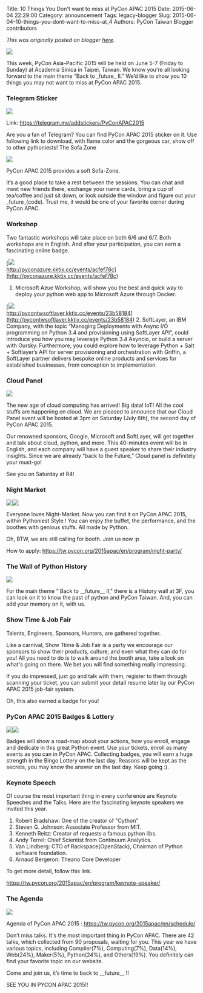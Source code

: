 Title: 10 Things You Don't want to miss at PyCon APAC 2015
Date: 2015-06-04 22:29:00
Category: announcement
Tags: legacy-blogger
Slug: 2015-06-04-10-things-you-dont-want-to-miss-at_4
Authors: PyCon Taiwan Blogger contributors

*This was originally posted on blogger [here](https://pycontw.blogspot.com/2015/06/10-things-you-dont-want-to-miss-at_4.html)*.

<!--more-->

![](https://lh4.googleusercontent.com/3L0PZiVdDPiu9ihmPHcS8pytq5Sidj9CnBRpjolpM-qxaVNA9zl-gDbP1Oxttt_aeWK1D4kRMYkx-2TSCcZZFfoT6zvTSkP2DsU8LP97O8m8pZmJzEvApw06ntHD8tlIe5GaZMM)

This week, PyCon Asia-Pacific 2015 will be held on June 5-7 (Friday to Sunday) at Academia Sinica in Taipei, Taiwan. We know you're all looking forward to the main theme “Back to \_future\_ II.” We’d like to show you 10 things you may not want to miss at PyCon APAC 2015.


### Telegram Sticker

![](https://lh5.googleusercontent.com/yKmVuwFJR0ucPXZpInRUxKQUbWSZyPmthJE1BdlZE9wBxiKsGC9wAwsPLHnA3AT7i-FoPKpXN4-jb82fcEBtHorRYVY1K5-JB2pF1ZcOoBAK9pzsSOXEsYNTfbfKTqPDnR6TLm8)

Link: <https://telegram.me/addstickers/PyConAPAC2015>

Are you a fan of Telegram? You can find PyCon APAC 2015 sticker on it. Use following link to download, with flame color and the gorgeous car, show off to other pythoniests!
The Sofa Zone  

![](https://lh4.googleusercontent.com/fzD7D5jLrzKOB2eLxGjY1IQ9GmAlaaOuJg1jO6IDKuWm-za_J1IDa-SR13xpzXAp_xHt9AuISTciIIVj2JzrR7o7AxrDVgsmhE9fF3usMu3d6SSy7I_E6gBtBdiP2Kz_GMtlN5E)

PyCon APAC 2015 provides a soft Sofa-Zone.


It’s a good place to take a rest between the sessions. You can chat and meet new friends there, exchange your name cards, bring a cup of tea/coffee and just sit down, or look outside the window and figure out your \_future\_(code). Trust me, it would be one of your favorite corner during PyCon APAC.

### Workshop


Two fantastic workshops will take place on both 6/6 and 6/7. Both workshops are in English. And after your participation, you can earn a fascinating online badge.

[![](https://lh6.googleusercontent.com/Lx6l0zEoTJdzieUkSS5h5SyBye8bSB4pGDWYfBMgnaZQitymy_hqtWAXsNxqFi2NMa_dvbhM3LUuepFCXod8ZFqe1ykIkhcRJzDPUCRmRhBEKSUKomGSAXns_IeLVp9IqOTEtXQ)  
http://pyconazure.kktix.cc/events/acfef78c](http://pyconazure.kktix.cc/events/acfef78c)

1. Microsoft Azue Workshop, will show you the best and quick way to deploy your python web app to Microsoft Azure through Docker.

[![](https://lh4.googleusercontent.com/ygMggM8fC52OzafbTiSnyEfwtEGZc7PLdvkZcgJ4cVM00PsRpmGye9K49GLHXitY0SF3DSUh5VX3DI94Vx4XCg6eHBxM_WR2-BxIosX6w7N45grv6pfXj6OzY0mJo_6q5epaFEU)  
http://pycontwsoftlayer.kktix.cc/events/23b58184](http://pycontwsoftlayer.kktix.cc/events/23b58184)
2. SoftLayer, an IBM Company, with the topic “Managing Deployments with Async I/O programming on Python 3.4 and provisioning using SoftLayer API”, could introduce you how you may leverage Python 3.4 Asyncio, or build a server with Oursky.  Furthermore,  you could explore how to leverage Python + Salt + Softlayer’s API for server provisioning and orchestration with Griffin, a SoftLayer partner delivers bespoke online products and services for established businesses, from conception to implementation.

### Cloud Panel

![](https://lh3.googleusercontent.com/TcXDSKQMT_0InpDTBwnQfzClzoou8VBt_zrtRRwV0PcXGcrQD-RzeOLRqheLvs7maI1NUSuejE8rn_yB0-txa5K0VcYHIeQHtkFZTL88QxGw72gf2RJz_ayAt740oUWQ8WWUVJ0)

The new age of cloud computing has arrived! Big data! IoT! All the cool stuffs are happening on cloud. We are pleased to announce that our Cloud Panel event will be hosted at 3pm on Saturday (July 6th), the second day of PyCon APAC 2015.


Our renowned sponsors, Google, Microsoft and SoftLayer, will get together and talk about cloud, python, and more. This 40-minutes event will be in English, and each company will have a guest speaker to share their industry insights. Since we are already “back to the Future,” Cloud panel is definitely your must-go!


See you on Saturday at R4!


### Night Market

![](https://lh6.googleusercontent.com/qtSndggbTpwn_AaYj4xbJlosuhqbU91xzHmLJ1qKtFs0TCyBK_qZNiRvB7d0KenLjfyGxrJwdzu15o6_wAhfXKDBzHxF2LfBqWgVWz3zbaWGyXd4SDWefOq7N6YCuvJvFa6H154)![](https://lh4.googleusercontent.com/ddoKu9OckXYbWtt89NDLoRYiiR9TED_tLW9W2wYKR4MED6qOkoGPcqKIn88Gkn2K_JZ9qImHyxEc3ghrEGUqNJUZQ4hImi9QU1QxeYvjUA08EssAbj6Yw3j92D-U_znNvPpL_dE)

Everyone loves Night-Market. Now you can find it on PyCon APAC 2015, within Pythoniest Style ! You can enjoy the buffet, the performance, and the boothes with genious stuffs. All made by Python.


Oh, BTW, we are still calling for booth. Join us now :p

How to apply: <https://tw.pycon.org/2015apac/en/program/night-party/>


### The Wall of Python History

![](https://lh3.googleusercontent.com/ThJhmb-z-AhjXsWzNOxCfUYRQrcaj-gGlvuLrS5DPfi0RNyYcR_WX2Yq1K1rSkLLkASxSVnSItakghSbKKHB9CfiVGq-yHLONgGMO8ELvA85ZdVaIArorrWhvEbHPNw2JzyU3as)


For the main theme “ Back to \_\_future\_\_ II," there is a History wall at 3F, you can look on it to know the past of python and PyCon Taiwan. And, you can add your memory on it, with us.


### Show Time & Job Fair

Talents, Engineers, Sponsors, Hunters, are gathered together.

Like a carnival, Show Ttime & Job Fair is a party we encourage our sponsors to show their products, culture, and even what they can do for you! All you need to do is to walk around the booth area, take a look on what's going on there. We bet you will find something really impressing.

If you do impressed, just go and talk with them, register to them through scanning your ticket, you can submit your detail resume later by our PyCon APAC 2015 job-fair system.

Oh, this also earned a badge for you!

### PyCon APAC 2015 Badges & Lottery

![](https://lh6.googleusercontent.com/LDg7M467MfYASUi4n49KWen7uJDq6_wGyyrDuxDZTNjSiU-r7xH4kAfDStMgwYnIZ0KfS4qu3b352U8llIV7OJG1C0dCVqdcKn6mtYcojzJpKnIwtzmT_BWNS_gUMwG-urkWAhQ)[![](https://lh3.googleusercontent.com/x_eFV_TvcETZAdFmZ0ZUUZO8WUGeBZhftQJNMWq9L68DvvnOEvz25JQa8VgKj4Wi1shpP9CPTWRWSJEqYZcS-i6mktc2oUwjMcVYIbhJo3__YlcTNgcXw2h_zZIfO4nisQupJEU)](https://lh3.googleusercontent.com/x_eFV_TvcETZAdFmZ0ZUUZO8WUGeBZhftQJNMWq9L68DvvnOEvz25JQa8VgKj4Wi1shpP9CPTWRWSJEqYZcS-i6mktc2oUwjMcVYIbhJo3__YlcTNgcXw2h_zZIfO4nisQupJEU)


Badges will show a road-map about your actions, how you enroll, engage and dedicate in this great Python event. Use your tickets, enroll as many events as you can in PyCon APAC. Collecting badges, you will earn a huge strength in the Bingo Lottery on the last day. Reasons will be kept as the secrets, you may know the answer on the last day. Keep going :).

### Keynote Speech


Of course the most important thing in every conference are Keynote Speeches and the Talks. Here are the fascinating keynote speakers we invited this year.

1. Robert Bradshaw: One of the creator of "Cython"
2. Steven G. Johnson: Associate Professor from MIT.
3. Kenneth Reitz: Creator of requests a famous python libs.
4. Andy Terrel: Chief Scientist from Continuum Analytics.
5. Van Lindberg: CTO of Rackspace(OpenStack), Chairman of Python software foundation.
6. Arnaud Bergeron: Theano Core Developer


To get more detail, follow this link.

<https://tw.pycon.org/2015apac/en/program/keynote-speaker/>


### The Agenda

![](https://lh6.googleusercontent.com/nVw4gdKvFI9HeJvNlta7COv8t1i_khopbgetCaDvQaCUpRSZLNzfaNr2xkK_RpM9awjZjlR7CPF4cTrL8gIazMQwjwvas5cMQRenKmQTB8F--whz8XRjEydBCQVf1atPLL8iad4)

Agenda of PyCon APAC 2015 : <https://tw.pycon.org/2015apac/en/schedule/>


Don’t miss talks. It's the most important thing in PyCon APAC. There are 42 talks, which collected from 90 proposals, waiting for you. This year we have various topics, including Compiler(7%), Computing(7%), Data(14%), Web(24%), Maker(5%), Python(24%), and Others(19%). You definitely can find your favorite topic on our website.


Come and join us, it’s time to back to \_\_future\_\_ !!

SEE YOU IN PYCON APAC 2015!!
